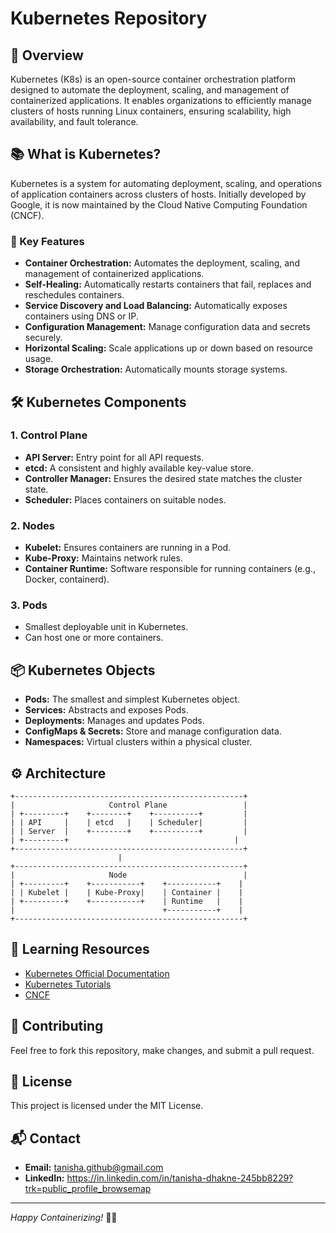 # Kubernetes Repository

## 🚀 Overview
Kubernetes (K8s) is an open-source container orchestration platform designed to automate the deployment, scaling, and management of containerized applications. It enables organizations to efficiently manage clusters of hosts running Linux containers, ensuring scalability, high availability, and fault tolerance.

## 📚 What is Kubernetes?
Kubernetes is a system for automating deployment, scaling, and operations of application containers across clusters of hosts. Initially developed by Google, it is now maintained by the Cloud Native Computing Foundation (CNCF).

### 🔑 Key Features
- **Container Orchestration:** Automates the deployment, scaling, and management of containerized applications.
- **Self-Healing:** Automatically restarts containers that fail, replaces and reschedules containers.
- **Service Discovery and Load Balancing:** Automatically exposes containers using DNS or IP.
- **Configuration Management:** Manage configuration data and secrets securely.
- **Horizontal Scaling:** Scale applications up or down based on resource usage.
- **Storage Orchestration:** Automatically mounts storage systems.

## 🛠️ Kubernetes Components

### 1. **Control Plane**
- **API Server:** Entry point for all API requests.
- **etcd:** A consistent and highly available key-value store.
- **Controller Manager:** Ensures the desired state matches the cluster state.
- **Scheduler:** Places containers on suitable nodes.

### 2. **Nodes**
- **Kubelet:** Ensures containers are running in a Pod.
- **Kube-Proxy:** Maintains network rules.
- **Container Runtime:** Software responsible for running containers (e.g., Docker, containerd).

### 3. **Pods**
- Smallest deployable unit in Kubernetes.
- Can host one or more containers.

## 📦 Kubernetes Objects
- **Pods:** The smallest and simplest Kubernetes object.
- **Services:** Abstracts and exposes Pods.
- **Deployments:** Manages and updates Pods.
- **ConfigMaps & Secrets:** Store and manage configuration data.
- **Namespaces:** Virtual clusters within a physical cluster.

## ⚙️ Architecture
```
+---------------------------------------------------+
|                     Control Plane                 |
| +---------+    +--------+    +----------+         |
| | API     |    | etcd   |    | Scheduler|         |
| | Server  |    +--------+    +----------+         |
| +---------+                                     |
+---------------------------------------------------+
                        |
+---------------------------------------------------+
|                     Node                          |
| +---------+    +-----------+    +-----------+    |
| | Kubelet |    | Kube-Proxy|    | Container |    |
| +---------+    +-----------+    | Runtime   |    |
|                                 +-----------+    |
+---------------------------------------------------+
```

## 📖 Learning Resources
- [Kubernetes Official Documentation](https://kubernetes.io/docs/)
- [Kubernetes Tutorials](https://kubernetes.io/docs/tutorials/)
- [CNCF](https://www.cncf.io/)

## 🤝 Contributing
Feel free to fork this repository, make changes, and submit a pull request.

## 📝 License
This project is licensed under the MIT License.

## 📬 Contact
- **Email:** tanisha.github@gmail.com
- **LinkedIn:** https://in.linkedin.com/in/tanisha-dhakne-245bb8229?trk=public_profile_browsemap

---
*Happy Containerizing!* 🐳🚢
